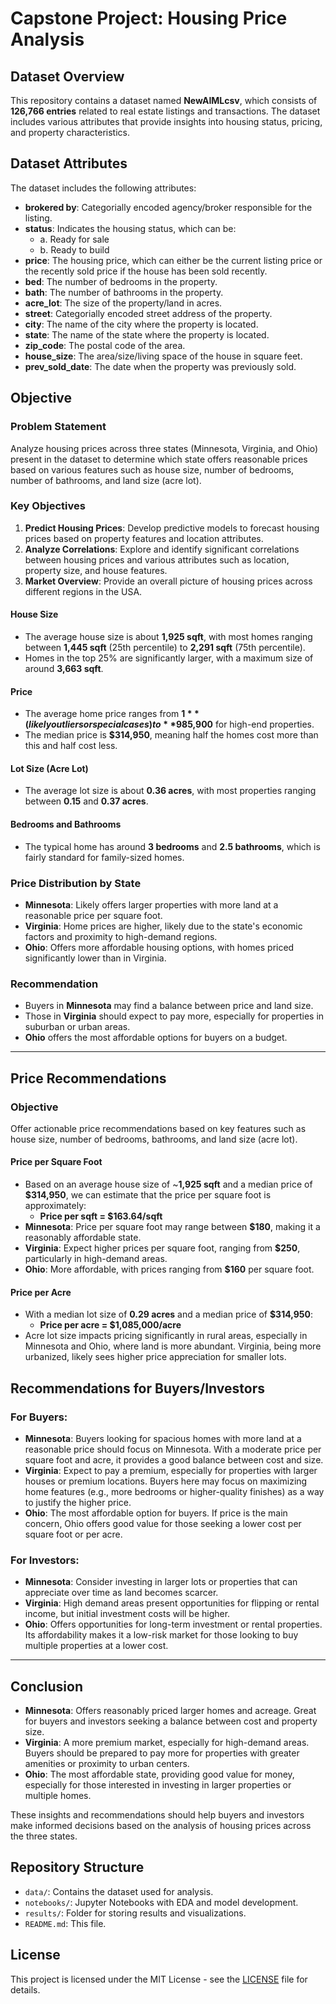 # Capstone Project: Housing Price Analysis

## Dataset Overview
This repository contains a dataset named **NewAIMLcsv**, which consists of **126,766 entries** related to real estate listings and transactions. The dataset includes various attributes that provide insights into housing status, pricing, and property characteristics.

## Dataset Attributes
The dataset includes the following attributes:

- **brokered by**: Categorially encoded agency/broker responsible for the listing.
- **status**: Indicates the housing status, which can be:
  - a. Ready for sale
  - b. Ready to build
- **price**: The housing price, which can either be the current listing price or the recently sold price if the house has been sold recently.
- **bed**: The number of bedrooms in the property.
- **bath**: The number of bathrooms in the property.
- **acre_lot**: The size of the property/land in acres.
- **street**: Categorially encoded street address of the property.
- **city**: The name of the city where the property is located.
- **state**: The name of the state where the property is located.
- **zip_code**: The postal code of the area.
- **house_size**: The area/size/living space of the house in square feet.
- **prev_sold_date**: The date when the property was previously sold.

## Objective
### Problem Statement
Analyze housing prices across three states (Minnesota, Virginia, and Ohio) present in the dataset to determine which state offers reasonable prices based on various features such as house size, number of bedrooms, number of bathrooms, and land size (acre lot).

### Key Objectives
1. **Predict Housing Prices**: Develop predictive models to forecast housing prices based on property features and location attributes.
2. **Analyze Correlations**: Explore and identify significant correlations between housing prices and various attributes such as location, property size, and house features.
3. **Market Overview**: Provide an overall picture of housing prices across different regions in the USA.


#### House Size
- The average house size is about **1,925 sqft**, with most homes ranging between **1,445 sqft** (25th percentile) to **2,291 sqft** (75th percentile).
- Homes in the top 25% are significantly larger, with a maximum size of around **3,663 sqft**.

#### Price
- The average home price ranges from **$1** (likely outliers or special cases) to **$985,900** for high-end properties.
- The median price is **$314,950**, meaning half the homes cost more than this and half cost less.

#### Lot Size (Acre Lot)
- The average lot size is about **0.36 acres**, with most properties ranging between **0.15** and **0.37 acres**.

#### Bedrooms and Bathrooms
- The typical home has around **3 bedrooms** and **2.5 bathrooms**, which is fairly standard for family-sized homes.

### Price Distribution by State
- **Minnesota**: Likely offers larger properties with more land at a reasonable price per square foot.
- **Virginia**: Home prices are higher, likely due to the state's economic factors and proximity to high-demand regions.
- **Ohio**: Offers more affordable housing options, with homes priced significantly lower than in Virginia.

### Recommendation
- Buyers in **Minnesota** may find a balance between price and land size.
- Those in **Virginia** should expect to pay more, especially for properties in suburban or urban areas.
- **Ohio** offers the most affordable options for buyers on a budget.

---

## Price Recommendations

### Objective
Offer actionable price recommendations based on key features such as house size, number of bedrooms, bathrooms, and land size (acre lot).

#### Price per Square Foot
- Based on an average house size of ~**1,925 sqft** and a median price of **$314,950**, we can estimate that the price per square foot is approximately:
  - **Price per sqft = $163.64/sqft**
- **Minnesota**: Price per square foot may range between **$180**, making it a reasonably affordable state.
- **Virginia**: Expect higher prices per square foot, ranging from **$250**, particularly in high-demand areas.
- **Ohio**: More affordable, with prices ranging from **$160** per square foot.

#### Price per Acre
- With a median lot size of **0.29 acres** and a median price of **$314,950**:
  - **Price per acre = $1,085,000/acre**
- Acre lot size impacts pricing significantly in rural areas, especially in Minnesota and Ohio, where land is more abundant. Virginia, being more urbanized, likely sees higher price appreciation for smaller lots.


## Recommendations for Buyers/Investors

### For Buyers:
- **Minnesota**: Buyers looking for spacious homes with more land at a reasonable price should focus on Minnesota. With a moderate price per square foot and acre, it provides a good balance between cost and size.
- **Virginia**: Expect to pay a premium, especially for properties with larger houses or premium locations. Buyers here may focus on maximizing home features (e.g., more bedrooms or higher-quality finishes) as a way to justify the higher price.
- **Ohio**: The most affordable option for buyers. If price is the main concern, Ohio offers good value for those seeking a lower cost per square foot or per acre.

### For Investors:
- **Minnesota**: Consider investing in larger lots or properties that can appreciate over time as land becomes scarcer.
- **Virginia**: High demand areas present opportunities for flipping or rental income, but initial investment costs will be higher.
- **Ohio**: Offers opportunities for long-term investment or rental properties. Its affordability makes it a low-risk market for those looking to buy multiple properties at a lower cost.

---

## Conclusion
- **Minnesota**: Offers reasonably priced larger homes and acreage. Great for buyers and investors seeking a balance between cost and property size.
- **Virginia**: A more premium market, especially for high-demand areas. Buyers should be prepared to pay more for properties with greater amenities or proximity to urban centers.
- **Ohio**: The most affordable state, providing good value for money, especially for those interested in investing in larger properties or multiple homes.

These insights and recommendations should help buyers and investors make informed decisions based on the analysis of housing prices across the three states.

## Repository Structure
- `data/`: Contains the dataset used for analysis.
- `notebooks/`: Jupyter Notebooks with EDA and model development.
- `results/`: Folder for storing results and visualizations.
- `README.md`: This file.

## License
This project is licensed under the MIT License - see the [LICENSE](LICENSE) file for details.
